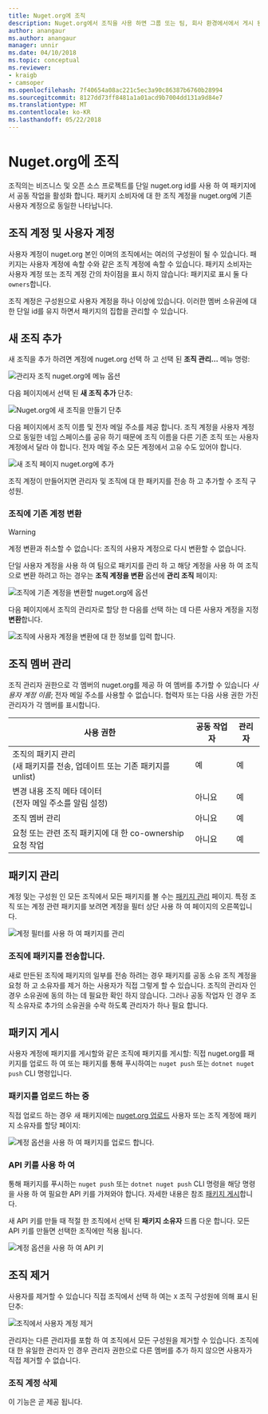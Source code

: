 ```yaml
---
title: Nuget.org에 조직
description: Nuget.org에서 조직을 사용 하면 그룹 또는 팀, 회사 환경에서에서 게시 된 패키지를 관리할 수 있습니다.
author: anangaur
ms.author: anangaur
manager: unnir
ms.date: 04/10/2018
ms.topic: conceptual
ms.reviewer:
- kraigb
- camsoper
ms.openlocfilehash: 7f40654a08ac221c5ec3a90c86387b6760b28994
ms.sourcegitcommit: 8127dd73ff8481a1a01acd9b7004dd131a9d84e7
ms.translationtype: MT
ms.contentlocale: ko-KR
ms.lasthandoff: 05/22/2018
---
```

# <a name="organization-on-nugetorg"></a>Nuget.org에 조직

조직의는 비즈니스 및 오픈 소스 프로젝트를 단일 nuget.org id를 사용 하 여 패키지에서 공동 작업을 활성화 합니다. 패키지 소비자에 대 한 조직 계정을 nuget.org에 기존 사용자 계정으로 동일한 나타납니다.

## <a name="user-accounts-vs-organization-accounts"></a>조직 계정 및 사용자 계정

사용자 계정이 nuget.org 본인 이며의 조직에서는 여러의 구성원이 될 수 있습니다. 패키지는 사용자 계정에 속할 수와 같은 조직 계정에 속할 수 있습니다. 패키지 소비자는 사용자 계정 또는 조직 계정 간의 차이점을 표시 하지 않습니다: 패키지로 표시 둘 다 `owners`합니다.

조직 계정은 구성원으로 사용자 계정을 하나 이상에 있습니다. 이러한 멤버 소유권에 대 한 단일 id를 유지 하면서 패키지의 집합을 관리할 수 있습니다.

## <a name="adding-a-new-organization"></a>새 조직 추가

새 조직을 추가 하려면 계정에 nuget.org 선택 하 고 선택 된 **조직 관리...**  메뉴 명령:

![관리자 조직 nuget.org에 메뉴 옵션](media/org-manage-option.png)

다음 페이지에서 선택 된 **새 조직 추가** 단추:

![Nuget.org에 새 조직을 만들기 단추](media/org-add-new-option.png)

다음 페이지에서 조직 이름 및 전자 메일 주소를 제공 합니다. 조직 계정을 사용자 계정으로 동일한 네임 스페이스를 공유 하기 때문에 조직 이름을 다른 기존 조직 또는 사용자 계정에서 달라 야 합니다. 전자 메일 주소 모든 계정에서 고유 수도 있어야 합니다.

![새 조직 페이지 nuget.org에 추가](media/org-add-new-page.png)

조직 계정이 만들어지면 관리자 및 조직에 대 한 패키지를 전송 하 고 추가할 수 조직 구성원.

### <a name="transform-existing-account-to-an-organization"></a>조직에 기존 계정 변환

> [!Warning]
> 계정 변환과 취소할 수 없습니다: 조직의 사용자 계정으로 다시 변환할 수 없습니다.

단일 사용자 계정을 사용 하 여 팀으로 패키지를 관리 하 고 해당 계정을 사용 하 여 조직으로 변환 하려고 하는 경우는 **조직 계정을 변환** 옵션에 **관리 조직** 페이지:

![조직에 기존 계정을 변환할 nuget.org에 옵션](media/org-transform-option.png)

다음 페이지에서 조직의 관리자로 할당 한 다음를 선택 하는 데 다른 사용자 계정을 지정 **변환**합니다.

![조직에 사용자 계정을 변환에 대 한 정보를 입력 합니다.](media/org-transform-page.png)

## <a name="managing-organization-members"></a>조직 멤버 관리

조직 관리자 권한으로 각 멤버의 nuget.org를 제공 하 여 멤버를 추가할 수 있습니다 *사용자 계정 이름*; 전자 메일 주소를 사용할 수 없습니다. 협력자 또는 다음 사용 권한 가진 관리자가 각 멤버를 표시합니다.

| 사용 권한 | 공동 작업자 | 관리자 |
| --- | --- | --- |
| 조직의 패키지 관리<br/>(새 패키지를 전송, 업데이트 또는 기존 패키지를 unlist) | 예 | 예 |
| 변경 내용 조직 메타 데이터<br/>(전자 메일 주소를 알림 설정) | 아니요 | 예 |
| 조직 멤버 관리 | 아니요 | 예 |
| 요청 또는 관련 조직 패키지에 대 한 co-ownership 요청 작업 | 아니요 | 예 |

## <a name="managing-packages"></a>패키지 관리

계정 및는 구성원 인 모든 조직에서 모든 패키지를 볼 수는 [패키지 관리](https://www.nuget.org/account/Packages) 페이지. 특정 조직 또는 계정 관련 패키지를 보려면 계정을 필터 상단 사용 하 여 페이지의 오른쪽입니다.

![계정 필터를 사용 하 여 패키지를 관리](media/org-manage-packages-option.png)

### <a name="transferring-packages-to-an-organization"></a>조직에 패키지를 전송합니다.
새로 만든된 조직에 패키지의 일부를 전송 하려는 경우 패키지를 공동 소유 조직 계정을 요청 하 고 소유자를 제거 하는 사용자가 직접 그렇게 할 수 있습니다. 조직의 관리자 인 경우 소유권에 동의 하는 데 필요한 확인 하지 않습니다. 그러나 공동 작업자 인 경우 조직 소유자로 추가의 소유권을 수락 하도록 관리자가 하나 필요 합니다.

## <a name="publishing-packages"></a>패키지 게시

사용자 계정에 패키지를 게시할와 같은 조직에 패키지를 게시할: 직접 nuget.org를 패키지를 업로드 하 여 또는 패키지를 통해 푸시하여는 `nuget push` 또는 `dotnet nuget push` CLI 명령입니다.

### <a name="uploading-packages"></a>패키지를 업로드 하는 중

직접 업로드 하는 경우 새 패키지에는 [nuget.org 업로드](https://www.nuget.org/packages/manage/upload) 사용자 또는 조직 계정에 패키지 소유자를 할당 페이지:

![계정 옵션을 사용 하 여 패키지를 업로드 합니다.](media/org-upload-option.png)

### <a name="using-api-keys"></a>API 키를 사용 하 여

통해 패키지를 푸시하는 `nuget push` 또는 `dotnet nuget push` CLI 명령을 해당 명령을 사용 하 여 필요한 API 키를 가져와야 합니다. 자세한 내용은 참조 [패키지 게시](../quickstart/create-and-publish-a-package-using-visual-studio.md#publish-the-package)합니다.

새 API 키를 만들 때 적절 한 조직에서 선택 된 **패키지 소유자** 드롭 다운 합니다. 모든 API 키를 만들면 선택한 조직에만 적용 됩니다.

![계정 옵션을 사용 하 여 API 키](media/org-apikey-option.png)

## <a name="removing-an-organization"></a>조직 제거

사용자를 제거할 수 있습니다 직접 조직에서 선택 하 여는 `X` 조직 구성원에 의해 표시 된 단추:

![조직에서 사용자 계정 제거](media/org-remove-self-option.png)

관리자는 다른 관리자를 포함 하 여 조직에서 모든 구성원을 제거할 수 있습니다. 조직에 대 한 유일한 관리자 인 경우 관리자 권한으로 다른 멤버를 추가 하지 않으면 사용자가 직접 제거할 수 없습니다.

### <a name="deleting-an-organization-account"></a>조직 계정 삭제

이 기능은 곧 제공 됩니다.

